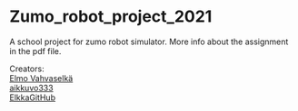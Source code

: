 # Zumo_robot_project_2021
A school project for zumo robot simulator. More info about the assignment in the pdf file.

Creators: <br>
[Elmo Vahvaselkä](https://github.com/ElmoVah)<br>
[aikkuvo333](https://github.com/aikkuvo333)<br>
[ElkkaGitHub](https://github.com/ElkkaGitHub) <br>
